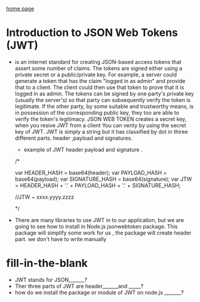 [home page](https://henok-6411.github.io/reading-notes)

# Introduction to JSON Web Tokens (JWT)

 * is an internet standard for creating JSON-based access tokens that assert some number of claims. The tokens are signed either using a private secret or a public/private key. For example, a server could generate a token that has the claim "logged in as admin" and provide that to a client. The client could then use that token to prove that it is logged in as admin. The tokens can be signed by one party's private key (usually the server's) so that party can subsequently verify the token is legitimate. If the other party, by some suitable and trustworthy means, is in possession of the corresponding public key, they too are able to verify the token's legitimacy. 
    JSON WEB TOKEN creates  a secret key, when you resive JWT from a client You can verity by using the secret key of JWT. JWT is simply a string but it has classified by dot in thiree different parts. header ,payload and signatures. 
    
    - example of JWT header payload and signature .
    
    /* 
    
    var HEADER_HASH = base64(header);
    var PAYLOAD_HASH = base64(payload);
    var SIGNATURE_HASH = base64(signature);
    var JTW = HEADER_HASH + '.' + PAYLOAD_HASH + '.' + SIGNATURE_HASH;
    
    //JTW ~ xxxx.yyyy.zzzz
    
    */
    
 * There are many libraries to use JWT in to our application, but we are going to see how to install in Node.js jsonwebtoken package. This package will simplify some work for us , the package will create header part. we don't have to write manually  
    
 
 
 #  fill-in-the-blank 

 - JWT stands for JSON,______?
 - Ther three parts of JWT are header,______and _____?
 - how do we install the package or module of JWT on node.js _______?
